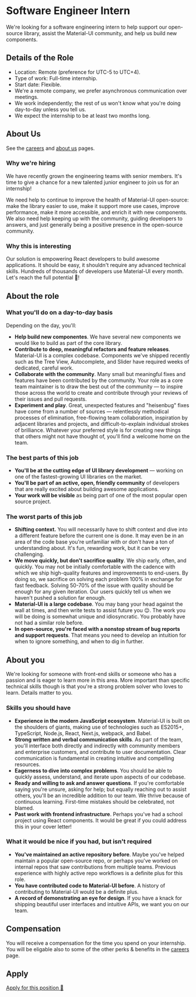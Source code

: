 # Software Engineer Intern

<p class="description">We're looking for a software engineering intern to help support our open-source library, assist the Material-UI community, and help us build new components.</p>

## Details of the Role

- Location: Remote (preference for UTC-5 to UTC+4).
- Type of work: Full-time internship.
- Start date: Flexible.
- We're a remote company, we prefer asynchronous communication over meetings.
- We work independently; the rest of us won't know what you're doing day-to-day unless you tell us.
- We expect the internship to be at least two months long. 

## About Us

See the [careers](/company/careers/) and [about us](https://next.material-ui.com/branding/about/) pages.

### Why we're hiring

We have recently grown the engineering teams with senior members. It's time to give a chance for a new talented junior engineer to join us for an internship!

We need help to continue to improve the health of Material-UI open-source: make the library easier to use, make it support more use cases, improve performance, make it more accessible, and enrich it with new components. We also need help keeping up with the community, guiding developers to answers, and just generally being a positive presence in the open-source community.

### Why this is interesting

Our solution is empowering React developers to build awesome applications. It should be easy, it shouldn't require any advanced technical skills. Hundreds of thousands of developers use Material-UI every month. Let's reach the full potential 🚀!

## About the role

### What you'll do on a day-to-day basis

Depending on the day, you'll:

- **Help build new componentes**. We have several new components we would like to build as part of the core library.
- **Contribute to deep, meaningful refactors and feature releases**. Material-UI is a complex codebase. Components we've shipped recently such as the Tree View, Autocomplete, and Slider have required weeks of dedicated, careful work.
- **Collaborate with the community**. Many small but meaningful fixes and features have been contributed by the community. Your role as a core team maintainer is to draw the best out of the community — to inspire those across the world to create and contribute through your reviews of their issues and pull requests.
- **Experiment and play**. Great, unexpected features and "heisenbug" fixes have come from a number of sources — relentlessly methodical processes of elimination, free-flowing team collaboration, inspiration by adjacent libraries and projects, and difficult-to-explain individual strokes of brilliance. Whatever your preferred style is for creating new things that others might not have thought of, you'll find a welcome home on the team.

### The best parts of this job

- **You'll be at the cutting edge of UI library development** — working on one of the fastest-growing UI libraries on the market.
- **You'll be part of an active, open, friendly community** of developers that are really excited about building awesome applications.
- **Your work will be visible** as being part of one of the most popular open source project.

### The worst parts of this job

- **Shifting context.** You will necessarily have to shift context and dive into a different feature before the current one is done. It may even be in an area of the code base you're unfamiliar with or don't have a ton of understanding about. It's fun, rewarding work, but it can be very challenging.
- **We move quickly, but don't sacrifice quality**. We ship early, often, and quickly. You may not be initially comfortable with the cadence with which we ship high-quality features and improvements to end-users. By doing so, we sacrifice on solving each problem 100% in exchange for fast feedback. Solving 50-70% of the issue with quality should be enough for any given iteration. Our users quickly tell us when we haven't pushed a solution far enough.
- **Material-UI is a large codebase**. You may bang your head against the wall at times, and then write tests to assist future you 😌.
  The work you will be doing is somewhat unique and idiosyncratic. You probably have not had a similar role before.
- **In open-source, you're faced with a nonstop stream of bug reports and support requests**. That means you need to develop an intuition for when to ignore something, and when to dig in further.

## About you

We're looking for someone with front-end skills or someone who has a passion and is eager to learn more in this area. More important than specific technical skills though is that you're a strong problem solver who loves to learn. Details matter to you.

### Skills you should have

- **Experience in the modern JavaScript ecosystem**. Material-UI is built on the shoulders of giants, making use of technologies such as ES2015+, TypeScript, Node.js, React, Next.js, webpack, and Babel.
- **Strong written and verbal communication skills**. As part of the team, you'll interface both directly and indirectly with community members and enterprise customers, and contribute to user documentation. Clear communication is fundamental in creating intuitive and compelling resources.
- **Eagerness to dive into complex problems**. You should be able to quickly assess, understand, and iterate upon aspects of our codebase.
- **Ready and willing to ask and answer questions**. If you're comfortable saying you're unsure, asking for help; but equally reaching out to assist others, you'll be an incredible addition to our team. We thrive because of continuous learning. First-time mistakes should be celebrated, not blamed.
- **Past work with frontend infrastructure**. Perhaps you've had a school project using React components. It would be great if you could address this in your cover letter!

### What it would be nice if you had, but isn't required

- **You've maintained an active repository before**. Maybe you've helped maintain a popular open-source repo, or perhaps you've worked on internal repos that saw contributions from multiple teams. Previous experience with highly active repo workflows is a definite plus for this role.
- **You have contributed code to Material-UI before**. A history of contributing to Material-UI would be a definite plus.
- **A record of demonstrating an eye for design**. If you have a knack for shipping beautiful user interfaces and intuitive APIs, we want you on our team.

## Compensation

You will receive a compensation for the time you spend on your internship. You will be eligable also to some of the other perks & benefits in the [careers](/company/careers/#perks-amp-benefits) page.

## Apply

[Apply for this position 📮](https://airtable.com/shrDFiAesOAaB8Rc0)
